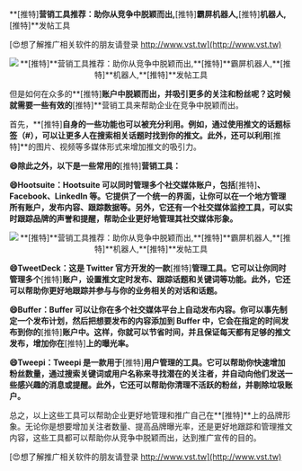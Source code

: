 **[推特]**营销工具推荐：助你从竞争中脱颖而出,**[推特]**霸屏机器人,**[推特]**机器人,**[推特]**发帖工具

[😍想了解推广相关软件的朋友请登录 http://www.vst.tw](http://www.vst.tw)

 <center><img src="https://vst.tw/MP4/tuiguang/png/2.png" alt="**[推特]**营销工具推荐：助你从竞争中脱颖而出,**[推特]**霸屏机器人,**[推特]**机器人,**[推特]**发帖工具"></center>

但是如何在众多的**[推特]**账户中脱颖而出，并吸引更多的关注和粉丝呢？这时候就需要一些有效的**[推特]**营销工具来帮助企业在竞争中脱颖而出。

首先，**[推特]**自身的一些功能也可以被充分利用。例如，通过使用推文的话题标签（#），可以让更多人在搜索相关话题时找到你的推文。此外，还可以利用**[推特]**的图片、视频等多媒体形式来增加推文的吸引力。

**😄除此之外，以下是一些常用的**[推特]**营销工具：**

**😄Hootsuite：Hootsuite 可以同时管理多个社交媒体账户，包括**[推特]**、Facebook、LinkedIn 等。它提供了一个统一的界面，让你可以在一个地方管理所有账户，发布内容、跟踪数据等。另外，它还有一个社交媒体监控工具，可以实时跟踪品牌的声誉和提醒，帮助企业更好地管理其社交媒体形象。**

 <center><img src="https://vst.tw/MP4/tuiguang/png/1.png" alt="**[推特]**营销工具推荐：助你从竞争中脱颖而出,**[推特]**霸屏机器人,**[推特]**机器人,**[推特]**发帖工具"></center>

**😄TweetDeck：这是 Twitter 官方开发的一款**[推特]**管理工具。它可以让你同时管理多个**[推特]**账户，设置推文定时发布、跟踪话题和关键词等功能。此外，它还可以帮助你更好地跟踪并参与与你的业务相关的对话和话题。**

**😄Buffer：Buffer 可以让你在多个社交媒体平台上自动发布内容。你可以事先制定一个发布计划，然后把想要发布的内容添加到 Buffer 中，它会在指定的时间发布到你的**[推特]**账户中。这样，你就可以节省时间，并且保证每天都有足够的推文发布，增加你在**[推特]**上的曝光率。**

**😄Tweepi：Tweepi 是一款用于**[推特]**用户管理的工具。它可以帮助你快速增加粉丝数量，通过搜索关键词或用户名称来寻找潜在的关注者，并自动向他们发送一些感兴趣的消息或提醒。此外，它还可以帮助你清理不活跃的粉丝，并剔除垃圾账户。**

总之，以上这些工具可以帮助企业更好地管理和推广自己在**[推特]**上的品牌形象。无论你是想要增加关注者数量、提高品牌曝光率，还是更好地跟踪和管理推文内容，这些工具都可以帮助你从竞争中脱颖而出，达到推广宣传的目的。

[😍想了解推广相关软件的朋友请登录 http://www.vst.tw](http://www.vst.tw)



